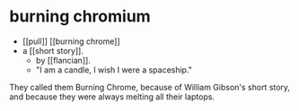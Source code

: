# burning chromium

- [[pull]] [[burning chrome]]
- a [[short story]].
  - by [[flancian]].
  - "I am a candle, I wish I were a spaceship."

They called them Burning Chrome, because of William Gibson's short story, and because they were always melting all their laptops.



